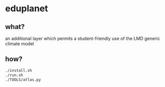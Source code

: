 eduplanet
=========

what?
-----

an additional layer which permits a student-friendly use of the LMD generic climate model

how?
----

~~~bash
./install.sh
./run.sh
./TOOLS/atlas.py
~~~
